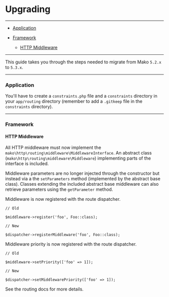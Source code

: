 # Upgrading

--------------------------------------------------------

* [Application](#application)

* [Framework](#framework)
	- [HTTP Middleware](#framework:http_middleware)

--------------------------------------------------------

This guide takes you through the steps needed to migrate from Mako ```5.2.x``` to ```5.3.x```.

--------------------------------------------------------

<a id="application"></a>

### Application

You'll have to create a `constraints.php` file and a `constraints` directory in your `app/routing` directory (remember to add a `.gitkeep` file in the `constraints` directory).

--------------------------------------------------------

<a id="framework"></a>

### Framework

<a id="framework:http_middleware"></a>

#### HTTP Middleware

All HTTP middleware must now implement the `mako\http\routing\middleware\MiddlewareInterface`. An abstract class (`mako\http\routing\middleware\Middleware`) implementing parts of the interface is included.

Middleware parameters are no longer injected through the constructor but instead via a the `setParameters` method (implemented by the abstract base class). Classes extending the included abstract base middleware can also retrieve parameters using the `getParameter` method.

Middleware is now registered with the route dispatcher.

	// Old

	$middleware->register('foo', Foo::class);

	// New

	$dispatcher->registerMiddleware('foo', Foo::class);

Middleware priority is now registered with the route dispatcher.

	// Old

	$middleware->setPriority(['foo' => 1]);

	// New

	$dispatcher->setMiddlewarePriority(['foo' => 1]);

See the routing docs for more details.
